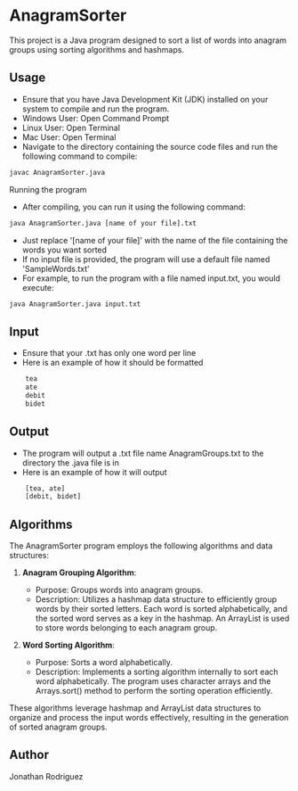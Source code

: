 # AnagramSorter
This project is a Java program designed to sort a list of words into anagram groups using sorting algorithms and hashmaps. 

## Usage
- Ensure that you have Java Development Kit (JDK) installed on your system to
  compile and run the program.
- Windows User: Open Command Prompt
- Linux User: Open Terminal
- Mac User: Open Terminal
- Navigate to the directory containing the source code files and run the following command to compile:

```bash
javac AnagramSorter.java
```

Running the program
- After compiling, you can run it using the following command: 

```bash
java AnagramSorter.java [name of your file].txt
```

- Just replace '[name of your file]' with the name of the file containing the words you want sorted
- If no input file is provided, the program will use a default file named 'SampleWords.txt'
- For example, to run the program with a file named input.txt, you would execute:

```bash
java AnagramSorter.java input.txt
```

## Input
- Ensure that your .txt has only one word per line
- Here is an example of how it should be formatted
```txt
	tea
	ate
	debit
	bidet
```

## Output
- The program will output a .txt file name AnagramGroups.txt to the directory the .java file is in
- Here is an example of how it will output
```txt
	[tea, ate]
	[debit, bidet]
```

## Algorithms

The AnagramSorter program employs the following algorithms and data structures:

1. **Anagram Grouping Algorithm**: 
   - Purpose: Groups words into anagram groups.
   - Description: Utilizes a hashmap data structure to efficiently group words by their sorted letters. Each word is sorted alphabetically, and the sorted word serves as a key in the hashmap. An ArrayList is used to store words belonging to each anagram group.

2. **Word Sorting Algorithm**:
   - Purpose: Sorts a word alphabetically.
   - Description: Implements a sorting algorithm internally to sort each word alphabetically. The program uses character arrays and the Arrays.sort() method to perform the sorting operation efficiently.

These algorithms leverage hashmap and ArrayList data structures to organize and process the input words effectively, resulting in the generation of sorted anagram groups.

## Author
Jonathan Rodriguez
	
